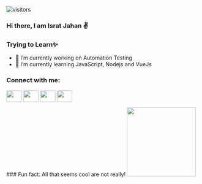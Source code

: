 ![visitors](https://visitor-badge.glitch.me/badge?page_id=page.id)
### Hi there, I am Israt Jahan ✌

                                         
### Trying to Learn✨



- 🔭 I’m currently working on Automation Testing
- 🌱 I’m currently learning JavaScript, Nodejs and VueJs
<p align="left">
<h3 align="left">Connect with me:</h3>
<a href="https://www.facebook.com/profile.php?id=100010297718985" target="blank"><img align="center" src="https://cdn.jsdelivr.net/npm/simple-icons@3.0.1/icons/facebook.svg" height="30" width="40" /></a>
<a href="https://www.codechef.com/users/charlotte45" target="blank"><img align="center" src="https://cdn.jsdelivr.net/npm/simple-icons@3.1.0/icons/codechef.svg" height="30" width="40" /></a>
<a href="https://www.hackerrank.com/isratJn" target="blank"><img align="center" src="https://cdn.jsdelivr.net/npm/simple-icons@3.0.1/icons/hackerrank.svg" height="30" width="40" /></a>
<a href="https://codeforces.com/profile/JnIsrat" target="blank"><img align="center" src="https://cdn.jsdelivr.net/npm/simple-icons@3.0.1/icons/codeforces.svg"  height="30" width="40" /></a>

</p>
### Fun fact: All that seems cool are not really!

<img height="180em" src="https://github-readme-stats.vercel.app/api?username=IsratJn&show_icons=true&hide_border=true&&count_private=true&include_all_commits=true" />


<!--START_SECTION:waka-->
<!--END_SECTION:waka-->
